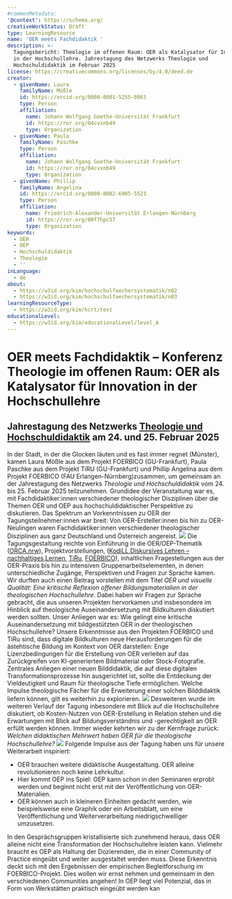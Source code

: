 ```yaml
---
#commonMetadata:
'@context': https://schema.org/
creativeWorkStatus: Draft
type: LearningResource
name: 'OER meets Fachdidaktik '
description: >-
  Tagungsbericht: Theologie im offenen Raum: OER als Katalysator für Innovation
  in der Hochschullehre. Jahrestagung des Netzwerks Theologie und
  Hochschuldidaktik im Februar 2025
license: https://creativecommons.org/licenses/by/4.0/deed.de
creator:
  - givenName: Laura
    familyName: Mößle
    id: https://orcid.org/0000-0001-5255-8063
    type: Person
    affiliation:
      name: Johann Wolfgang Goethe-Universität Frankfurt
      id: https://ror.org/04cvxnb49
      type: Organization
  - givenName: Paula
    familyName: Paschke
    type: Person
    affiliation:
      name: Johann Wolfgang Goethe-Universität Frankfurt
      id: https://ror.org/04cvxnb49
      type: Organization
  - givenName: Phillip
    familyName: Angelina
    id: https://orcid.org/0000-0002-6905-5523
    type: Person
    affiliation:
      name: Friedrich-Alexander-Universität Erlangen-Nürnberg
      id: https://ror.org/00f7hpc57
      type: Organization
keywords:
  - OER
  - OEP
  - Hochschuldidaktik
  - Theologie
  - ''
inLanguage:
  - de
about:
  - https://w3id.org/kim/hochschulfaechersystematik/n02
  - https://w3id.org/kim/hochschulfaechersystematik/n03
learningResourceType:
  - https://w3id.org/kim/hcrt/text
educationalLevel:
  - https://w3id.org/kim/educationalLevel/level_A
---
```

# OER meets Fachdidaktik – Konferenz  Theologie im offenen Raum: OER als Katalysator für Innovation in der Hochschullehre 
## Jahrestagung des Netzwerks [Theologie und Hochschuldidaktik](https://www.uni-muenster.de/FB2/IBET/forschung/projekte/oer-netzwerktagung2025.html) am 24. und 25. Februar 2025

In der Stadt, in der die Glocken läuten und es fast immer regnet (Münster), kamen Laura Mößle aus dem Projekt FOERBICO (GU-Frankfurt), Paula Paschke aus dem Projekt TiRU (GU-Frankfurt) und Phillip Angelina aus dem Projekt FOERBICO (FAU Erlangen-Nürnberg)zusammen, um gemeinsam an der Jahrestagung des Netzwerks *Theologie und Hochschuldidaktik* vom 24. bis 25. Februar 2025 teilzunehmen. Grundidee der Veranstaltung war es, mit Fachdidaktiker:innen verschiedener theologischer Disziplinen über die Themen OER und OEP aus hochschuldidaktischer Perspektive zu diskutieren.
Das Spektrum an Vorkenntnissen zu OER der Tagungsteilnehmer:innen war breit: Von OER-Ersteller:innen bis hin zu OER-Neulingen waren Fachdidaktiker:innen verschiedener theologischer Disziplinen aus ganz Deutschland und Österreich angereist.
![](IMG_2989.JPG)
Die Tagungsgestaltung reichte von Einführung in die OER/OEP-Thematik ([ORCA.nrw](https://www.orca.nrw/)), Projektvorstellungen, ([KodiLL](https://www.uni-augsburg.de/de/forschung/projekte/kodill/),[Diskursives Lehren – nachhaltiges Lernen](https://www.ktf.uni-bonn.de/faecher/alt-neues-testament-alt/aktuelles/aktuelles-ressourcen/diskursives-lehren-nachhaltiges-lernen), [TiRu](https://www.uni-frankfurt.de/133803251/Forschungsprojekte_Religionsp%C3%A4dagogik#a_0d817d3d-60a14121), [FOERBICO](https://oer.community)), inhaltlichen Fragestellungen aus der OER-Praxis bis hin zu intensiven Gruppenarbeitselementen, in denen unterschiedliche Zugänge, Perspektiven und Fragen zur Sprache kamen.
Wir durften auch einen Beitrag vorstellen mit dem Titel *OER und visuelle Qualität: Eine kritische Reflexion offener Bildungsmaterialien in der theologischen Hochschullehre*. Dabei haben wir Fragen zur Sprache gebracht, die aus unseren Projekten hervorkamen und insbesondere im Hinblick auf theologische Auseinandersetzung mit Bildkulturen diskutiert werden sollten. Unser Anliegen war es: Wie gelingt eine kritische Auseinandersetzung mit bildgestützten OER in der theologischen Hochschullehre? Unsere Erkenntnisse aus den Projekten FOERBICO und TiRu sind, dass digitale Bildkulturen neue Herausforderungen für die ästehtische Bildung im Kontext von OER darstellen: Enge Lizenzbedingungen für die Erstellung von OER verleiten auf das Zurückgreifen von KI-generiertem Bildmaterial oder Stock-Fotografie. Zentrales Anliegen einer neuen Bilddidaktik, die auf diese digitalen Transformationsprozesse hin ausgerichtet ist, sollte die Entdeckung der Vieldeutigkeit und Raum für theologische Tiefe ermöglichen. Welche Impulse theologische Fächer für die Erweiterung einer solchen Bilddidaktik liefern können, gilt es weiterhin zu explorieren.
![](IMG_2985.JPG)
Desweiteren wurde im weiteren Verlauf der Tagung inbesondere mit Blick auf die Hochschullehre diskutiert, ob Kosten-Nutzen von OER-Erstellung in Relation stehen und die Erwartungen mit Blick auf Bildungsverständnis und -gerechtigkeit an OER erfüllt werden können. Immer wieder kehrten wir zu der Kernfrage zurück: *Welchen didaktischen Mehrwert haben OER für die theologische Hochschullehre?*
![](IMG_5613.jpeg)
Folgende Impulse aus der Tagung haben uns für unsere Weiterarbeit inspiriert:
- OER brauchen weitere didaktische Ausgestaltung. OER alleine revolutionieren noch keine Lehrkultur.
- Hier kommt OEP ins Spiel: OEP kann schon in den Seminaren erprobt werden und beginnt nicht erst mit der Veröffentlichung von OER-Materialien.
- OER können auch in kleineren Einheiten gedacht werden, wie beispielsweise eine Graphik oder ein Arbeitsblatt, um eine Veröffentlichung und Weiterverarbeitung niedrigschwelliger umzusetzen.  

In den Gesprächsgruppen kristallisierte sich zunehmend heraus, dass OER alleine nicht eine Transformation der Hochschullehre leisten kann. Vielmehr braucht es OEP als Haltung der Dozierenden, die in einer Community of Practice eingeübt und weiter ausgestaltet werden muss. Diese Erkenntnis deckt sich mit den Ergebnissen der empirischen Begleitforschung im FOERBICO-Projekt. Dies wollen wir ernst nehmen und gemeinsam in den verschiedenen Communities angehen! In OEP liegt viel Potenzial, das in Form von Werkstätten praktisch eingeübt werden kan